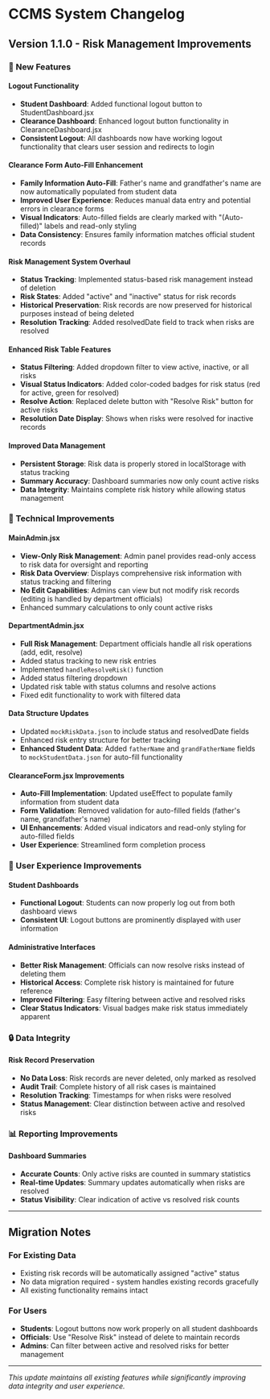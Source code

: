 # CCMS System Changelog

## Version 1.1.0 - Risk Management Improvements

### 🚀 New Features

#### Logout Functionality
- **Student Dashboard**: Added functional logout button to StudentDashboard.jsx
- **Clearance Dashboard**: Enhanced logout button functionality in ClearanceDashboard.jsx
- **Consistent Logout**: All dashboards now have working logout functionality that clears user session and redirects to login

#### Clearance Form Auto-Fill Enhancement
- **Family Information Auto-Fill**: Father's name and grandfather's name are now automatically populated from student data
- **Improved User Experience**: Reduces manual data entry and potential errors in clearance forms
- **Visual Indicators**: Auto-filled fields are clearly marked with "(Auto-filled)" labels and read-only styling
- **Data Consistency**: Ensures family information matches official student records

#### Risk Management System Overhaul
- **Status Tracking**: Implemented status-based risk management instead of deletion
- **Risk States**: Added "active" and "inactive" status for risk records
- **Historical Preservation**: Risk records are now preserved for historical purposes instead of being deleted
- **Resolution Tracking**: Added resolvedDate field to track when risks are resolved

#### Enhanced Risk Table Features
- **Status Filtering**: Added dropdown filter to view active, inactive, or all risks
- **Visual Status Indicators**: Added color-coded badges for risk status (red for active, green for resolved)
- **Resolve Action**: Replaced delete button with "Resolve Risk" button for active risks
- **Resolution Date Display**: Shows when risks were resolved for inactive records

#### Improved Data Management
- **Persistent Storage**: Risk data is properly stored in localStorage with status tracking
- **Summary Accuracy**: Dashboard summaries now only count active risks
- **Data Integrity**: Maintains complete risk history while allowing status management

### 🔧 Technical Improvements

#### MainAdmin.jsx
- **View-Only Risk Management**: Admin panel provides read-only access to risk data for oversight and reporting
- **Risk Data Overview**: Displays comprehensive risk information with status tracking and filtering
- **No Edit Capabilities**: Admins can view but not modify risk records (editing is handled by department officials)
- Enhanced summary calculations to only count active risks

#### DepartmentAdmin.jsx
- **Full Risk Management**: Department officials handle all risk operations (add, edit, resolve)
- Added status tracking to new risk entries
- Implemented `handleResolveRisk()` function
- Added status filtering dropdown
- Updated risk table with status columns and resolve actions
- Fixed edit functionality to work with filtered data

#### Data Structure Updates
- Updated `mockRiskData.json` to include status and resolvedDate fields
- Enhanced risk entry structure for better tracking
- **Enhanced Student Data**: Added `fatherName` and `grandFatherName` fields to `mockStudentData.json` for auto-fill functionality

#### ClearanceForm.jsx Improvements
- **Auto-Fill Implementation**: Updated useEffect to populate family information from student data
- **Form Validation**: Removed validation for auto-filled fields (father's name, grandfather's name)
- **UI Enhancements**: Added visual indicators and read-only styling for auto-filled fields
- **User Experience**: Streamlined form completion process

### 🎯 User Experience Improvements

#### Student Dashboards
- **Functional Logout**: Students can now properly log out from both dashboard views
- **Consistent UI**: Logout buttons are prominently displayed with user information

#### Administrative Interfaces
- **Better Risk Management**: Officials can now resolve risks instead of deleting them
- **Historical Access**: Complete risk history is maintained for future reference
- **Improved Filtering**: Easy filtering between active and resolved risks
- **Clear Status Indicators**: Visual badges make risk status immediately apparent

### 🔒 Data Integrity

#### Risk Record Preservation
- **No Data Loss**: Risk records are never deleted, only marked as resolved
- **Audit Trail**: Complete history of all risk cases is maintained
- **Resolution Tracking**: Timestamps for when risks were resolved
- **Status Management**: Clear distinction between active and resolved risks

### 📊 Reporting Improvements

#### Dashboard Summaries
- **Accurate Counts**: Only active risks are counted in summary statistics
- **Real-time Updates**: Summary updates automatically when risks are resolved
- **Status Visibility**: Clear indication of active vs resolved risk counts

---

## Migration Notes

### For Existing Data
- Existing risk records will be automatically assigned "active" status
- No data migration required - system handles existing records gracefully
- All existing functionality remains intact

### For Users
- **Students**: Logout buttons now work properly on all student dashboards
- **Officials**: Use "Resolve Risk" instead of delete to maintain records
- **Admins**: Can filter between active and resolved risks for better management

---

*This update maintains all existing features while significantly improving data integrity and user experience.* 